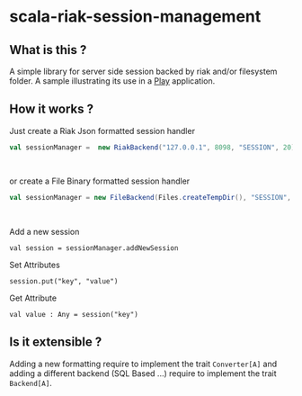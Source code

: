 scala-riak-session-management
=============================

What is this ?
--------------
A simple library for server side session backed by riak and/or filesystem folder.
A sample illustrating its use in a [Play](http://www.playframework.com) application.

How it works ?
---------------

Just create a Riak Json formatted session handler

```scala
val sessionManager =  new RiakBackend("127.0.0.1", 8098, "SESSION", 20)  with JSONConverter[Session]
                                                                            
                                                                            with SessionHandler
```

or create a File Binary formatted session handler
```scala
val sessionManager = new FileBackend(Files.createTempDir(), "SESSION", 20) with BinaryConverter[Session] 
                                                                            
                                                                              with SessionHandler
```

Add a new session

`val session = sessionManager.addNewSession`

Set Attributes

`session.put("key", "value")`

Get Attribute

`val value : Any = session("key")`


Is it extensible ?
-------------------

Adding a new formatting require to implement the trait `Converter[A]` and adding a different backend (SQL Based ...) require to implement the trait `Backend[A]`.



